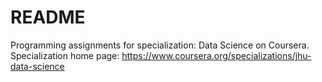 # README
Programming assignments for specialization: Data Science on Coursera.
Specialization home page: https://www.coursera.org/specializations/jhu-data-science